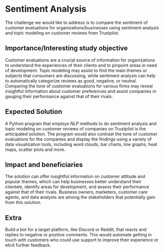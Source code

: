 # Sentiment Analysis

The challenge we would like to address is to compare the sentiment of customer evaluations for organizations/businesses using sentiment analysis and topic modeling on customer reviews from Trustpilot.

## Importance/Interesting study objective
Customer evaluations are a crucial source of information for organizations to understand the experiences of their clients and to pinpoint areas in need of development. Topic modeling may assist to find the main themes or subjects that consumers are discussing, while sentiment analysis can help to automatically categorize reviews as good, negative, or neutral. Comparing the tone of customer evaluations for various firms may reveal insightful information about customer preferences and assist companies in gauging their performance against that of their rivals.

## Expected Solution
A Python program that employs NLP methods to do sentiment analysis and topic modeling on customer reviews of companies on Trustpilot is the anticipated solution. The program would also contrast the tone of customer evaluations for the companies and display the findings using a variety of data visualization tools, including word clouds, bar charts, line graphs, heat maps, scatter plots and more.

## Impact and beneficiaries
The solution can offer insightful information on customer attitude and popular themes, which can help businesses better understand their clientele, identify areas for development, and assess their performance against that of their rivals. Business owners, marketers, customer care agents, and data analysts are among the stakeholders that potentially gain from this solution.

## Extra
Build a bot for a target platform, like Discord or Reddit, that reacts and replies to negative or positive comments. This would automate getting in touch with customers who could use support to improve their experience or elicit further feedback.


